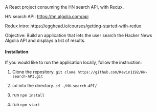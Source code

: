 A React project consuming the HN search API, with Redux.


HN search API: https://hn.algolia.com/api

Redux intro: https://egghead.io/courses/getting-started-with-redux

Objective:
Build an application that lets the user search the Hacker News Algolia API and displays a list of results.


#### Installation

If you would like to run the application locally, follow the instruction:

1. Clone the repository. `git clone https://github.com/Kevin1192/HN-search-API.git`

2. cd into the directory. `cd ./HN-search-API/`

3. run `npm install`

4. run `npm start`
